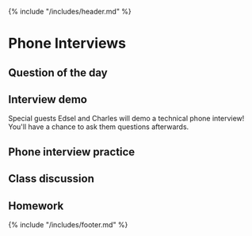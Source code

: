 {% include "/includes/header.md" %}

# Phone Interviews

## Question of the day

## Interview demo

Special guests Edsel and Charles will demo a technical phone interview! You'll have a chance to ask them questions afterwards.

## Phone interview practice

## Class discussion

## Homework

{% include "/includes/footer.md" %}
